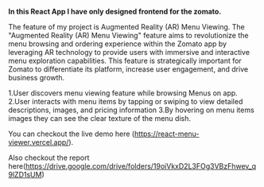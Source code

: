 **In this React App I have only designed frontend for the zomato.**

The feature of my project is Augmented Reality (AR) Menu Viewing.
The "Augmented Reality (AR) Menu Viewing" feature aims to revolutionize the menu browsing and 
ordering experience within the Zomato app by leveraging AR technology to provide users with 
immersive and interactive menu exploration capabilities. This feature is strategically important for 
Zomato to differentiate its platform, increase user engagement, and drive business growth.

1.User discovers menu viewing feature while browsing Menus on app.
2.User interacts with menu items by tapping or swiping to view detailed descriptions, 
images, and pricing information
3.By hovering on menu items images they can see the clear texture of the menu dish. 


You can checkout the live demo here (https://react-menu-viewer.vercel.app/).

Also checkout the report here(https://drive.google.com/drive/folders/19oiVkxD2L3FOg3VBzFhwev_q9lZD1sUM)
